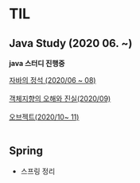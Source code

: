 # TIL



## Java Study (2020 06. ~)



**java 스터디 진행중**


<a href="https://github.com/HyunSung-Na/TIL/tree/master/Books/%EC%9E%90%EB%B0%94%EC%9D%98%20%EC%A0%95%EC%84%9D">
자바의 정석 (2020/06 ~ 08)
</a>
</br>
</br>
<a href="https://github.com/HyunSung-Na/TIL/tree/master/Books/%EA%B0%9D%EC%B2%B4%EC%A7%80%ED%96%A5%EC%9D%98%20%EC%82%AC%EC%8B%A4%EA%B3%BC%20%EC%98%A4%ED%95%B4">
객체지향의 오해와 진실(2020/09)
</a>
</br>
</br>
<a href="https://github.com/HyunSung-Na/TIL/tree/master/Books/%EC%98%A4%EB%B8%8C%EC%A0%9D%ED%8A%B8">
오브젝트(2020/10~ 11)
</a>
</br>
</br>

## Spring

- 스프링 정리

  


